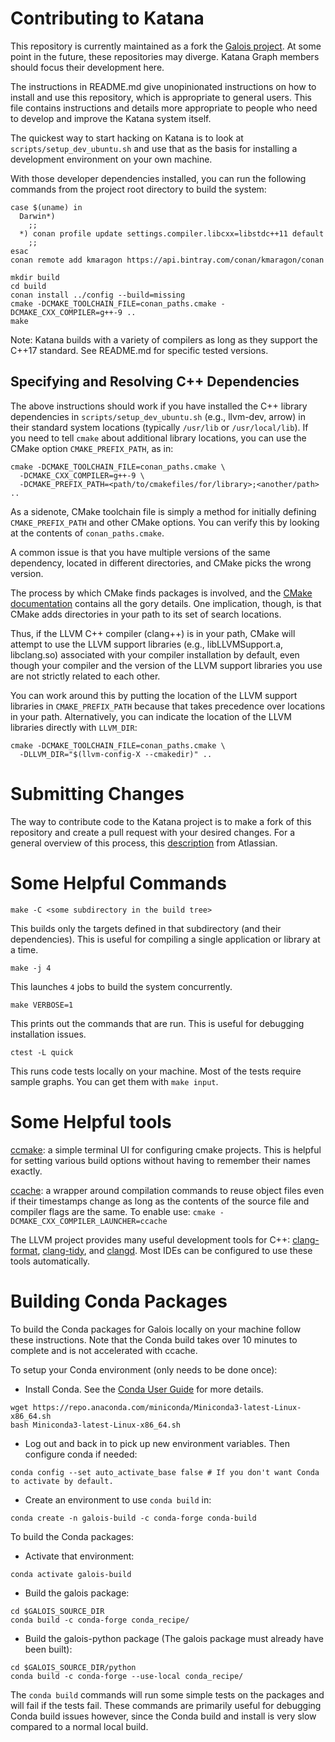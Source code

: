 # Contributing to Katana

This repository is currently maintained as a fork the [Galois
project](https://github.com/IntelligentSoftwareSystems/Galois). At some point
in the future, these repositories may diverge. Katana Graph members should
focus their development here.

The instructions in README.md give unopinionated instructions on how to install
and use this repository, which is appropriate to general users. This file
contains instructions and details more appropriate to people who need to
develop and improve the Katana system itself.

The quickest way to start hacking on Katana is to look at
`scripts/setup_dev_ubuntu.sh` and use that as the basis for installing a
development environment on your own machine.

With those developer dependencies installed, you can run the following commands
from the project root directory to build the system:

```shell
case $(uname) in
  Darwin*)
    ;;
  *) conan profile update settings.compiler.libcxx=libstdc++11 default
    ;;
esac
conan remote add kmaragon https://api.bintray.com/conan/kmaragon/conan

mkdir build
cd build
conan install ../config --build=missing
cmake -DCMAKE_TOOLCHAIN_FILE=conan_paths.cmake -DCMAKE_CXX_COMPILER=g++-9 ..
make
```

Note: Katana builds with a variety of compilers as long as they support the
C++17 standard. See README.md for specific tested versions.

## Specifying and Resolving C++ Dependencies

The above instructions should work if you have installed the C++ library
dependencies in `scripts/setup_dev_ubuntu.sh` (e.g., llvm-dev, arrow) in their
standard system locations (typically `/usr/lib` or `/usr/local/lib`). If you
need to tell `cmake` about additional library locations, you can use the
CMake option `CMAKE_PREFIX_PATH`, as in:

```shell
cmake -DCMAKE_TOOLCHAIN_FILE=conan_paths.cmake \
  -DCMAKE_CXX_COMPILER=g++-9 \
  -DCMAKE_PREFIX_PATH=<path/to/cmakefiles/for/library>;<another/path> ..
```

As a sidenote, CMake toolchain file is simply a method for initially defining
`CMAKE_PREFIX_PATH` and other CMake options. You can verify this by looking at
the contents of `conan_paths.cmake`.

A common issue is that you have multiple versions of the same dependency,
located in different directories, and CMake picks the wrong version.

The process by which CMake finds packages is involved, and the [CMake
documentation](https://cmake.org/cmake/help/latest/command/find_package.html#search-procedure)
contains all the gory details. One implication, though, is that CMake adds
directories in your path to its set of search locations.

Thus, if the LLVM C++ compiler (clang++) is in your path, CMake will attempt to
use the LLVM support libraries (e.g., libLLVMSupport.a, libclang.so) associated
with your compiler installation by default, even though your compiler and the
version of the LLVM support libraries you use are not strictly related to each
other.

You can work around this by putting the location of the LLVM support libraries
in `CMAKE_PREFIX_PATH` because that takes precedence over locations in your
path. Alternatively, you can indicate the location of the LLVM libraries
directly with `LLVM_DIR`:

```shell
cmake -DCMAKE_TOOLCHAIN_FILE=conan_paths.cmake \
  -DLLVM_DIR="$(llvm-config-X --cmakedir)" ..
```

# Submitting Changes

The way to contribute code to the Katana project is to make a fork of this
repository and create a pull request with your desired changes. For a general
overview of this process, this
[description](https://www.atlassian.com/git/tutorials/comparing-workflows/forking-workflow)
from Atlassian.

# Some Helpful Commands

```shell
make -C <some subdirectory in the build tree>
```

This builds only the targets defined in that subdirectory (and their
dependencies). This is useful for compiling a single application or library at
a time.

```shell
make -j 4
```

This launches `4` jobs to build the system concurrently.

```shell
make VERBOSE=1
```

This prints out the commands that are run. This is useful for debugging
installation issues.

```shell
ctest -L quick
```

This runs code tests locally on your machine.  Most of the tests require sample
graphs. You can get them with `make input`.

# Some Helpful tools

[ccmake](https://cmake.org/cmake/help/v3.0/manual/ccmake.1.html): a simple
terminal UI for configuring cmake projects. This is helpful for setting
various build options without having to remember their names exactly.

[ccache](https://ccache.dev/): a wrapper around compilation commands to reuse
object files even if their timestamps change as long as the contents of the
source file and compiler flags are the same. To enable use: `cmake
-DCMAKE_CXX_COMPILER_LAUNCHER=ccache`

The LLVM project provides many useful development tools for C++:
[clang-format](https://clang.llvm.org/docs/ClangFormat.html),
[clang-tidy](https://clang.llvm.org/extra/clang-tidy/), and
[clangd](https://clangd.llvm.org/).  Most IDEs can be configured to use these
tools automatically.

# Building Conda Packages

To build the Conda packages for Galois locally on your machine follow these instructions.
Note that the Conda build takes over 10 minutes to complete and is not accelerated with 
ccache.

To setup your Conda environment (only needs to be done once):

* Install Conda. See the [Conda User Guide](https://docs.conda.io/projects/conda/en/latest/user-guide/install/index.html) for more details. 
```shell
wget https://repo.anaconda.com/miniconda/Miniconda3-latest-Linux-x86_64.sh
bash Miniconda3-latest-Linux-x86_64.sh
```
* Log out and back in to pick up new environment variables. Then configure conda if needed:
```shell
conda config --set auto_activate_base false # If you don't want Conda to activate by default.
```
* Create an environment to use `conda build` in:
```shell
conda create -n galois-build -c conda-forge conda-build
```

To build the Conda packages:

* Activate that environment:
```shell
conda activate galois-build
```
* Build the galois package:
```shell
cd $GALOIS_SOURCE_DIR
conda build -c conda-forge conda_recipe/
```
* Build the galois-python package (The galois package must already have been built):
```shell
cd $GALOIS_SOURCE_DIR/python
conda build -c conda-forge --use-local conda_recipe/
```

The `conda build` commands will run some simple tests on the packages and will 
fail if the tests fail. These commands are primarily useful for debugging Conda
build issues however, since the Conda build and install is very slow compared to
a normal local build.

